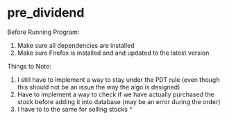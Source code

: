 # pre_dividend

Before Running Program:
1. Make sure all dependencies are installed
2. Make sure Firefox is installed and and updated to the latest version 

Things to Note:
1. I still have to implement a way to stay under the PDT rule (even though this should not be an issue the way the algo is designed)
2. Have to implement a way to check if we have actually purchased the stock before adding it into database (may be an error during the order)
3. I have to to the same for selling stocks ^
